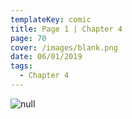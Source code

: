 ```yaml
---
templateKey: comic
title: Page 1 | Chapter 4
page: 70
cover: /images/blank.png
date: 06/01/2019
tags:
  - Chapter 4
---
```

![null](/images/0070-4-1.png)
